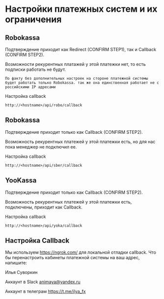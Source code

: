 #  Настройки платежных систем и их ограничения

## Robokassa

Подтверждение приходит как Redirect (CONFIRM STEP1), так и Callback (CONFIRM STEP2).

Возможности рекурентных платажей у этой платежки нет, то есть подписки работать не будут.

`По факту без дополнительных настроек на стороне платежной системы будет работать только Robokassa. так же она единственная работает не с российскими IP адресами`

Настройка callback

`http://<hostname>/api/robo/callback`

## Robokassa

Подтверждение приходит только как Callback (CONFIRM STEP2).

Возможность рекурентных платежей у этой платежки есть, но для нас пока менеджер не подключил ее.

Настройка callback

`http://<hostname>/api/sber/callback`


## YooKassa

Подтверждение приходит только как Callback (CONFIRM STEP2).

Возможность рекурентных платежей у этой платежки есть, подключены, приходит как Callback.

Настройка callback

`http://<hostname>/api/yoka/callback`


## Настройка Callback
Мы используем https://ngrok.com/ для локальной отладки callback.
Что бы перенастроить кабинеты платежной системы на ваш адрес, напишите:

Илья Суворкин

Аккаунт в Slack  animaya@yandex.ru

Аккаунт в телеграм https://t.me/ilya_fx



